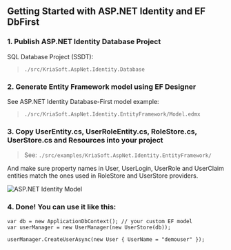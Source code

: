 Getting Started with ASP.NET Identity and EF DbFirst
----------------------------------------------------

### 1. Publish ASP.NET Identity Database Project

SQL Database Project (SSDT):

> `./src/KriaSoft.AspNet.Identity.Database`

### 2. Generate Entity Framework model using EF Designer

See ASP.NET Identity Database-First model example:

> `./src/KriaSoft.AspNet.Identity.EntityFramework/Model.edmx`

### 3. Copy UserEntity.cs, UserRoleEntity.cs, RoleStore.cs, UserStore.cs and Resources into your project

> See: `./src/examples/KriaSoft.AspNet.Identity.EntityFramework/`

And make sure property names in User, UserLogin, UserRole and UserClaim entities match the ones used in RoleStore and UserStore providers.

![ASP.NET Identity Model](http://i.imgur.com/KHDqq3B.png)

### 4. Done! You can use it like this:

```
var db = new ApplicationDbContext(); // your custom EF model
var userManager = new UserManager(new UserStore(db));

userManager.CreateUserAsync(new User { UserName = "demouser" });
```